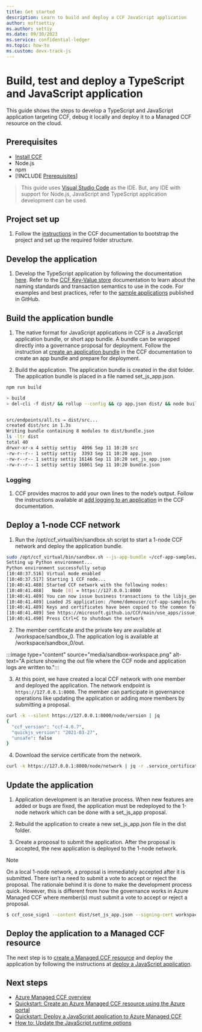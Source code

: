 ```yaml
---
title: Get started
description: Learn to build and deploy a CCF JavaScript application
author: msftsettiy
ms.author: settiy
ms.date: 09/30/2023
ms.service: confidential-ledger
ms.topic: how-to
ms.custom: devx-track-js
---
```


# Build, test and deploy a TypeScript and JavaScript application

This guide shows the steps to develop a TypeScript and JavaScript application targeting CCF, debug it locally and deploy it to a Managed CCF resource on the cloud.

## Prerequisites

- [Install CCF](https://github.com/Microsoft/CCF/releases)
- Node.js
- npm
- [!INCLUDE [Prerequisites](./includes/proposal-prerequisites.md)]

> This guide uses [Visual Studio Code](https://code.visualstudio.com/) as the IDE. But, any IDE with support for Node.js, JavaScript and TypeScript application development can be used.

## Project set up

1. Follow the [instructions](https://microsoft.github.io/CCF/main/build_apps/js_app_ts.html#conversion-to-an-app-bundle) in the CCF documentation to bootstrap the project and set up the required folder structure.

## Develop the application

1. Develop the TypeScript application by following the documentation [here](https://microsoft.github.io/CCF/main/build_apps/js_app_ts.html). Refer to the [CCF Key-Value store](https://microsoft.github.io/CCF/main/build_apps/kv/index.html) documentation to learn about the naming standards and transaction semantics to use in the code. For examples and best practices, refer to the [sample applications](https://github.com/microsoft/ccf-app-samples) published in GitHub.

## Build the application bundle

1. The native format for JavaScript applications in CCF is a JavaScript application bundle, or short app bundle. A bundle can be wrapped directly into a governance proposal for deployment. Follow the instruction at [create an application bundle](https://microsoft.github.io/CCF/main/build_apps/js_app_bundle.html) in the CCF documentation to create an app bundle and prepare for deployment. 

2. Build the application. The application bundle is created in the dist folder. The application bundle is placed in a file named set_js_app.json.

```bash
npm run build

> build
> del-cli -f dist/ && rollup --config && cp app.json dist/ && node build_bundle.js dist/


src/endpoints/all.ts → dist/src...
created dist/src in 1.3s
Writing bundle containing 8 modules to dist/bundle.json
ls -ltr dist
total 40
drwxr-xr-x 4 settiy settiy  4096 Sep 11 10:20 src
-rw-r--r-- 1 settiy settiy  3393 Sep 11 10:20 app.json
-rw-r--r-- 1 settiy settiy 16146 Sep 11 10:20 set_js_app.json
-rw-r--r-- 1 settiy settiy 16061 Sep 11 10:20 bundle.json
```

### Logging

1. CCF provides macros to add your own lines to the node’s output. Follow the instructions available at [add logging to an application](https://microsoft.github.io/CCF/main/build_apps/logging.html) in the CCF documentation. 

## Deploy a 1-node CCF network

1. Run the /opt/ccf_virtual/bin/sandbox.sh script to start a 1-node CCF network and deploy the application bundle.

```bash
sudo /opt/ccf_virtual/bin/sandbox.sh --js-app-bundle ~/ccf-app-samples/banking-app/dist/
Setting up Python environment...
Python environment successfully setup
[10:40:37.516] Virtual mode enabled
[10:40:37.517] Starting 1 CCF node...
[10:40:41.488] Started CCF network with the following nodes:
[10:40:41.488]   Node [0] = https://127.0.0.1:8000
[10:40:41.489] You can now issue business transactions to the libjs_generic application
[10:40:41.489] Loaded JS application: /home/demouser/ccf-app-samples/banking-app/dist/
[10:40:41.489] Keys and certificates have been copied to the common folder: /home/demouser/ccf-app-samples/banking-app/workspace/sandbox_common
[10:40:41.489] See https://microsoft.github.io/CCF/main/use_apps/issue_commands.html for more information
[10:40:41.490] Press Ctrl+C to shutdown the network
```

2. The member certificate and the private key are available at /workspace/sandbox_0. The application log is available at /workspace/sandbox_0/out.

:::image type="content" source="media/sandbox-workspace.png" alt-text="A picture showing the out file where the CCF node and application logs are written to.":::

3. At this point, we have created a local CCF network with one member and deployed the application. The network endpoint is `https://127.0.0.1:8000`. The member can participate in governance operations like updating the application or adding more members by submitting a proposal.

```Bash
curl -k --silent https://127.0.0.1:8000/node/version | jq
{
  "ccf_version": "ccf-4.0.7",
  "quickjs_version": "2021-03-27",
  "unsafe": false
}
```

4. Download the service certificate from the network.

```bash
curl -k https://127.0.0.1:8000/node/network | jq -r .service_certificate > service_certificate.pem
```

## Update the application

1. Application development is an iterative process. When new features are added or bugs are fixed, the application must be redeployed to the 1-node network which can be done with a set_js_app proposal.

2. Rebuild the application to create a new set_js_app.json file in the dist folder.

3. Create a proposal to submit the application. After the proposal is accepted, the new application is deployed to the 1-node network.

> [!NOTE]
> On a local 1-node network, a proposal is immediately accepted after it is submitted. There isn't a need to submit a vote to accept or reject the proposal. The rationale behind it is done to make the development process quick. However, this is different from how the governance works in Azure Managed CCF where member(s) must submit a vote to accept or reject a proposal.

```Bash
$ ccf_cose_sign1 --content dist/set_js_app.json --signing-cert workspace/sandbox_common/member0_cert.pem --signing-key workspace/sandbox_common/member0_privk.pem --ccf-gov-msg-type proposal --ccf-gov-msg-created_at `date -Is` | curl https://127.0.0.1:8000/gov/proposals -H 'Content-Type: application/cose' --data-binary @- --cacert service_cert.pem
```

## Deploy the application to a Managed CCF resource

The next step is to [create a Managed CCF resource](quickstart-portal.md) and deploy the application by following the instructions at [deploy a JavaScript application](quickstart-deploy-application.md).

## Next steps

- [Azure Managed CCF overview](overview.md)
- [Quickstart: Create an Azure Managed CCF resource using the Azure portal](quickstart-portal.md)
- [Quickstart: Deploy a JavaScript application to Azure Managed CCF](quickstart-deploy-application.md)
- [How to: Update the JavaScript runtime options](how-to-update-javascript-runtime-options.md)
